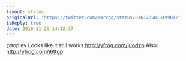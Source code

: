 ```yaml
---
layout: status
originalUrl: 'https://twitter.com/marcgg/status/8161205818499072'
isReply: true
date: 2010-11-26 14:12:37
---
```


@topley Looks like it still works  http://yfrog.com/juodzp  Also:  http://yfrog.com/j6ttgp
